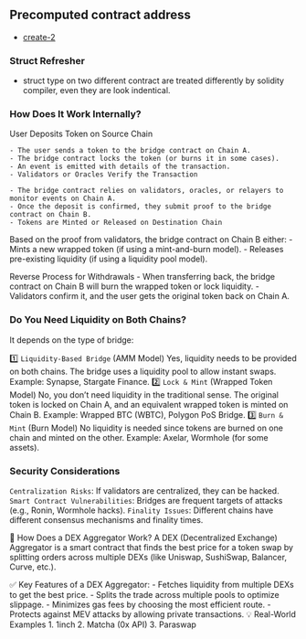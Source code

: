 ## Precomputed contract address
 - [create-2](https://www.cyfrin.io/glossary/precompute-contract-address-with-create2-solidity-code-example)
 
### Struct Refresher
  - struct type on two different contract are treated differently by solidity compiler, even they are look indentical.

### How Does It Work Internally?
User Deposits Token on Source Chain

    - The user sends a token to the bridge contract on Chain A.
    - The bridge contract locks the token (or burns it in some cases).
    - An event is emitted with details of the transaction.
    - Validators or Oracles Verify the Transaction

    - The bridge contract relies on validators, oracles, or relayers to monitor events on Chain A.
    - Once the deposit is confirmed, they submit proof to the bridge contract on Chain B.
    - Tokens are Minted or Released on Destination Chain

Based on the proof from validators, the bridge contract on Chain B either:
    - Mints a new wrapped token (if using a mint-and-burn model).
    - Releases pre-existing liquidity (if using a liquidity pool model).

Reverse Process for Withdrawals
    - When transferring back, the bridge contract on Chain B will burn the wrapped token or lock liquidity.
    - Validators confirm it, and the user gets the original token back on Chain A.

### Do You Need Liquidity on Both Chains?
It depends on the type of bridge:

1️⃣ `Liquidity-Based Bridge` (AMM Model)
Yes, liquidity needs to be provided on both chains.
The bridge uses a liquidity pool to allow instant swaps.
Example: Synapse, Stargate Finance.
2️⃣ `Lock & Mint` (Wrapped Token Model)
No, you don’t need liquidity in the traditional sense.
The original token is locked on Chain A, and an equivalent wrapped token is minted on Chain B.
Example: Wrapped BTC (WBTC), Polygon PoS Bridge.
3️⃣ `Burn & Mint` (Burn Model)
No liquidity is needed since tokens are burned on one chain and minted on the other.
Example: Axelar, Wormhole (for some assets).

### Security Considerations
`Centralization Risks`: If validators are centralized, they can be hacked.
`Smart Contract Vulnerabilities`: Bridges are frequent targets of attacks (e.g., Ronin, Wormhole hacks).
`Finality Issues`: Different chains have different consensus mechanisms and finality times.


🔹 How Does a DEX Aggregator Work?
A DEX (Decentralized Exchange) Aggregator is a smart contract that finds the best price for a token swap by splitting orders across multiple DEXs (like Uniswap, SushiSwap, Balancer, Curve, etc.).

✅ Key Features of a DEX Aggregator:
    - Fetches liquidity from multiple DEXs to get the best price.
    - Splits the trade across multiple pools to optimize slippage.
    - Minimizes gas fees by choosing the most efficient route.
    - Protects against MEV attacks by allowing private transactions.
💡 Real-World Examples
    1. 1inch
    2. Matcha (0x API)
    3. Paraswap